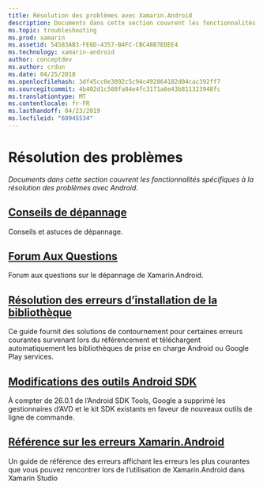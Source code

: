 ```yaml
---
title: Résolution des problèmes avec Xamarin.Android
description: Documents dans cette section couvrent les fonctionnalités spécifiques à la résolution des problèmes avec Android.
ms.topic: troubleshooting
ms.prod: xamarin
ms.assetid: 54583AB3-FE6D-4357-B4FC-CBC48B7EDEE4
ms.technology: xamarin-android
author: conceptdev
ms.author: crdun
ms.date: 04/25/2018
ms.openlocfilehash: 3df45cc0e3092c5c94c492864182d04cac392ff7
ms.sourcegitcommit: 4b402d1c508fa84e4fc3171a6e43b811323948fc
ms.translationtype: MT
ms.contentlocale: fr-FR
ms.lasthandoff: 04/23/2019
ms.locfileid: "60945534"
---
```

# <a name="troubleshooting"></a>Résolution des problèmes

_Documents dans cette section couvrent les fonctionnalités spécifiques à la résolution des problèmes avec Android._

## <a name="troubleshooting-tipsandroidtroubleshootingtroubleshootingmd"></a>[Conseils de dépannage](~/android/troubleshooting/troubleshooting.md)

Conseils et astuces de dépannage.


## <a name="frequently-asked-questionsquestionsindexmd"></a>[Forum Aux Questions](questions/index.md)

Forum aux questions sur le dépannage de Xamarin.Android.


## <a name="resolving-library-installation-errorsandroidtroubleshootingresolving-library-installation-errorsmd"></a>[Résolution des erreurs d’installation de la bibliothèque](~/android/troubleshooting/resolving-library-installation-errors.md)

Ce guide fournit des solutions de contournement pour certaines erreurs courantes survenant lors du référencement et téléchargent automatiquement les bibliothèques de prise en charge Android ou Google Play services.


## <a name="changes-to-the-android-sdk-toolingandroidtroubleshootingsdk-cli-tooling-changesmd"></a>[Modifications des outils Android SDK](~/android/troubleshooting/sdk-cli-tooling-changes.md)

À compter de 26.0.1 de l’Android SDK Tools, Google a supprimé les gestionnaires d’AVD et le kit SDK existants en faveur de nouveaux outils de ligne de commande.


## <a name="xamarinandroid-errors-referenceandroidtroubleshootingerrorsmd"></a>[Référence sur les erreurs Xamarin.Android](~/android/troubleshooting/errors.md)

Un guide de référence des erreurs affichant les erreurs les plus courantes que vous pouvez rencontrer lors de l’utilisation de Xamarin.Android dans Xamarin Studio
